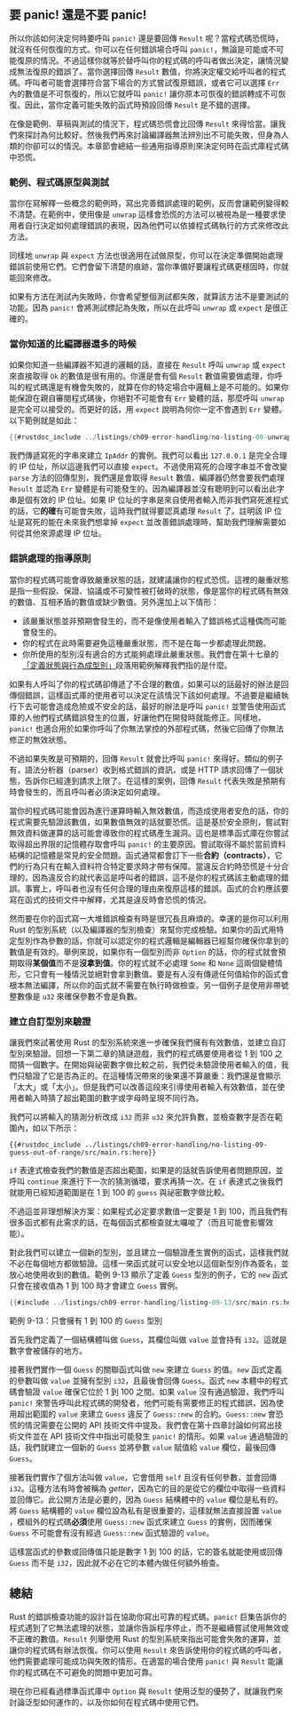 ## 要 panic! 還是不要 panic!

所以你該如何決定何時要呼叫 `panic!` 還是要回傳 `Result` 呢？當程式碼恐慌時，就沒有任何恢復的方式。你可以在任何錯誤場合呼叫 `panic!`，無論是可能或不可能復原的情況。不過這樣你就等於替呼叫你的程式碼的呼叫者做出決定，讓情況變成無法復原的錯誤了。當你選擇回傳 `Result` 數值，你將決定權交給呼叫者的程式碼。呼叫者可能會選擇符合當下場合的方式嘗試復原錯誤，或者它可以選擇 `Err` 內的數值是不可恢復的，所以它就呼叫 `panic!` 讓你原本可恢復的錯誤轉成不可恢復。因此，當你定義可能失敗的函式時預設回傳 `Result` 是不錯的選擇。

在像是範例、草稿與測試的情況下，程式碼恐慌會比回傳 `Result` 來得恰當。讓我們來探討為何比較好。然後我們再來討論編譯器無法辨別出不可能失敗，但身為人類的你卻可以的情況。本章節會總結一些通用指導原則來決定何時在函式庫程式碼中恐慌。

### 範例、程式碼原型與測試

當你在寫解釋一些概念的範例時，寫出完善錯誤處理的範例，反而會讓範例變得較不清楚。在範例中，使用像是 `unwrap` 這樣會恐慌的方法可以被視為是一種要求使用者自行決定如何處理錯誤的表現，因為他們可以依據程式碼執行的方式來修改此方法。

同樣地 `unwrap` 與 `expect` 方法也很適用在試做原型，你可以在決定準備開始處理錯誤前使用它們。它們會留下清楚的痕跡，當你準備好要讓程式碼更穩固時，你就能回來修改。

如果有方法在測試內失敗時，你會希望整個測試都失敗，就算該方法不是要測試的功能。因為 `panic!` 會將測試標記為失敗，所以在此呼叫 `unwrap` 或 `expect` 是很正確的。

### 當你知道的比編譯器還多的時候

如果你知道一些編譯器不知道的邏輯的話，直接在 `Result` 呼叫 `unwrap` 或 `expect` 來直接取得 `Ok` 的數值是很有用的。你還是會有個 `Result` 數值需要做處理，你呼叫的程式碼還是有機會失敗的，就算在你的特定場合中邏輯上是不可能的。如果你能保證在親自審閱程式碼後，你絕對不可能會有 `Err` 變體的話，那麼呼叫 `unwrap` 是完全可以接受的。而更好的話，用 `expect` 說明為何你一定不會遇到 `Err` 變體。以下範例就是如此：

```rust
{{#rustdoc_include ../listings/ch09-error-handling/no-listing-08-unwrap-that-cant-fail/src/main.rs:here}}
```

我們傳遞寫死的字串來建立 `IpAddr` 的實例。我們可以看出 `127.0.0.1` 是完全合理的 IP 位址，所以這邊我們可以直接 `expect`。不過使用寫死的合理字串並不會改變 `parse` 方法的回傳型別，我們還是會取得 `Result` 數值，編譯器仍然會要我們處理 `Result` 並認為 `Err` 變體是有可能發生的。因為編譯器並沒有聰明到可以看出此字串是個有效的 IP 位址。如果 IP 位址的字串是來自使用者輸入而非我們寫死進程式的話，它**的確**有可能會失敗，這時我們就得要認真處理 `Result` 了。註明該 IP 位址是寫死的能在未來我們想拿掉 `expect` 並改善錯誤處理時，幫助我們理解需要如何從其他來源處理 IP 位址。

### 錯誤處理的指導原則

當你的程式碼可能會導致嚴重狀態的話，就建議讓你的程式恐慌。這裡的嚴重狀態是指一些假設、保證、協議或不可變性被打破時的狀態，像是當你的程式碼有無效的數值、互相矛盾的數值或缺少數值。另外還加上以下情形：

* 該嚴重狀態並非預期會發生的，而不是像使用者輸入了錯誤格式這種偶而可能會發生的。
* 你的程式在此時需要避免這種嚴重狀態，而不是在每一步都處理此問題。
* 你所使用的型別沒有適合的方式能夠處理此嚴重狀態。我們會在第十七章的[「定義狀態與行為成型別」][encoding]<!-- ignore -->段落用範例解釋我們指的是什麼。

如果有人呼叫了你的程式碼卻傳遞了不合理的數值，如果可以的話最好的辦法是回傳個錯誤，這樣函式庫的使用者可以決定在該情況下該如何處理。不過要是繼續執行下去可能會造成危險或不安全的話，最好的辦法是呼叫 `panic!` 並警告使用函式庫的人他們程式碼錯誤發生的位置，好讓他們在開發時就能修正。同樣地，`panic!` 也適合用於如果你呼叫了你無法掌控的外部程式碼，然後它回傳了你無法修正的無效狀態。

不過如果失敗是可預期的，回傳 `Result` 就會比呼叫 `panic!` 來得好。類似的例子有，語法分析器（parser）收到格式錯誤的資訊，或是 HTTP 請求回傳了一個狀態，告訴你已經達到請求上限了。在這樣的案例，回傳 `Result` 代表失敗是預期有時會發生的，而且呼叫者必須決定如何處理。

當你的程式碼可能會因為進行運算時輸入無效數值，而造成使用者安危的話，你的程式需要先驗證該數值，如果數值無效的話就要恐慌。這是基於安全原則，嘗試對無效資料做運算的話可能會導致你的程式碼產生漏洞。這也是標準函式庫在你嘗試取得超出界限的記憶體存取會呼叫 `panic!` 的主要原因。嘗試取得不屬於當前資料結構的記憶體是常見的安全問題。函式通常都會訂下一些**合約（contracts）**，它們的行為只有在輸入資料符合特定要求時才帶有保障。當違反合約時恐慌是十分合理的，因為違反合約就代表這是呼叫者的錯誤，這不是你的程式碼該主動處理的錯誤。事實上，呼叫者也沒有任何合理的理由來復原這樣的錯誤。函式的合約應該要寫在函式的技術文件中解釋，尤其是違反時會恐慌的情況。

然而要在你的函式寫一大堆錯誤檢查有時是很冗長且麻煩的。幸運的是你可以利用 Rust 的型別系統（以及編譯器的型別檢查）來幫你完成檢驗。如果你的函式用特定型別作為參數的話，你就可以認定你的程式邏輯是編輯器已經幫你確保你拿到的數值是有效的。舉例來說，如果你有一個型別而非 `Option` 的話，你的程式就會預期取得**某個值**而不是**沒拿到值**。你的程式就不必處理 `Some` 和 `None` 這兩個變體情形，它只會有一種情況並絕對會拿到數值。要是有人沒有傳遞任何值給你的函式會根本無法編譯，所以你的函式就不需要在執行時做檢查。另一個例子是使用非帶號整數像是 `u32` 來確保參數不會是負數。

### 建立自訂型別來驗證

讓我們來試著使用 Rust 的型別系統來進一步確保我們擁有有效數值，並建立自訂型別來驗證。回想一下第二章的猜謎遊戲，我們的程式碼要使用者從 1 到 100 之間猜一個數字。在開始與祕密數字做比較之前，我們從未驗證使用者輸入的值，我們只驗證了它是否為正的。在這種情況帶來的後果還不算嚴重：我們還是會顯示「太大」或「太小」。但是我們可以改善這段來引導使用者輸入有效數值，並在使用者輸入時猜了超出範圍的數字或字母時呈現不同行為。

我們可以將輸入的猜測分析改成 `i32` 而非 `u32` 來允許負數，並檢查數字是否在範圍內，如以下所示：

```rust,ignore
{{#rustdoc_include ../listings/ch09-error-handling/no-listing-09-guess-out-of-range/src/main.rs:here}}
```

`if` 表達式檢查我們的數值是否超出範圍，如果是的話就告訴使用者問題原因，並呼叫 `continue` 來進行下一次的猜測循環，要求再猜一次。在 `if` 表達式之後我們就能用已經知道範圍是在 1 到 100 的 `guess` 與祕密數字做比較。

不過這並非理想解決方案：如果程式必定要求數值一定要是 1 到 100，而且我們有很多函式都有此需求的話，在每個函式都檢查就太囉唆了（而且可能會影響效能）。

對此我們可以建立一個新的型別，並且建立一個驗證產生實例的函式，這樣我們就不必在每個地方都做驗證。這樣一來函式就可以安全地以這個新型別作為簽名，並放心地使用收到的數值。範例 9-13 顯示了定義 `Guess` 型別的例子，它的 `new` 函式只會在接收值為 1 到 100 時才會建立 `Guess` 實例。

<!-- Deliberately not using rustdoc_include here; the `main` function in the
file requires the `rand` crate. We do want to include it for reader
experimentation purposes, but don't want to include it for rustdoc testing
purposes. -->

```rust
{{#include ../listings/ch09-error-handling/listing-09-13/src/main.rs:here}}
```

<span class="caption">範例 9-13：只會擁有 1 到 100 的 `Guess` 型別</span>

首先我們定義了一個結構體叫做 `Guess`，其欄位叫做 `value` 並會持有 `i32`。這就是數字會被儲存的地方。

接著我們實作一個 `Guess` 的關聯函式叫做 `new` 來建立 `Guess` 的值。`new` 函式定義的參數叫做 `value` 並擁有型別 `i32`，且最後會回傳 `Guess`。函式 `new` 本體中的程式碼會驗證 `value` 確保它位於 1 到 100 之間。如果 `value` 沒有通過驗證，我們呼叫 `panic!` 來警告呼叫此程式碼的開發者，他們可能有需要修正的程式錯誤，因為使用超出範圍的 `value` 來建立 `Guess` 違反了 `Guess::new` 的合約。`Guess::new` 會恐慌的情況需要在公開的 API 技術文件中提及。我們會在第十四章討論如何寫出技術文件並在 API 技術文件中指出可能發生 `panic!` 的情形。如果 `value` 通過驗證的話，我們就建立一個新的 `Guess` 並將參數 `value` 賦值給 `value` 欄位，最後回傳 `Guess`。

接著我們實作了個方法叫做 `value`，它會借用 `self` 且沒有任何參數，並會回傳 `i32`。這種方法有時會被稱為 *getter*，因為它的目的是從它的欄位中取得一些資料並回傳它。此公開方法是必要的，因為 `Guess` 結構體中的 `value` 欄位是私有的。將 `Guess` 結構體的 `value` 欄位設為私有是很重要的，這樣就無法直接設置 `value` ，模組外的程式碼**必須**使用 `Guess::new` 函式來建立 `Guess` 的實例，因而確保 `Guess` 不可能會有沒有經過 `Guess::new` 函式驗證的 `value`。

這樣當函式的參數或回傳值只能是數字 1 到 100 的話，它的簽名就能使用或回傳 `Guess` 而不是 `i32`，因此就不必在它的本體內做任何額外檢查。

## 總結

Rust 的錯誤檢查功能的設計旨在協助你寫出可靠的程式碼。`panic!` 巨集告訴你的程式遇到了它無法處理的狀態，並讓你告訴程序停止，而不是繼續嘗試使用無效或不正確的數值。`Result` 列舉使用 Rust 的型別系統來指出可能會失敗的運算，並讓你的程式碼有辦法恢復。你可以使用 `Result` 來告訴使用你的程式碼的呼叫者，他們需要處理可能成功與失敗的情形。在適當的場合使用 `panic!` 與 `Result` 能讓你的程式碼在不可避免的問題中更加可靠。

現在你已經看過標準函式庫中 `Option` 與 `Result` 使用泛型的優勢了，就讓我們來討論泛型如何運作的，以及你如何在程式碼中使用它們。

[encoding]: ch17-03-oo-design-patterns.html#定義狀態與行為成型別
